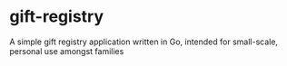 # gift-registry
A simple gift registry application written in Go, intended for small-scale, personal use amongst families
